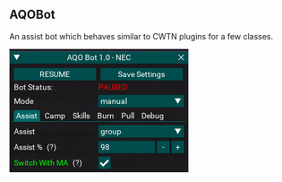 ## AQOBot

An assist bot which behaves similar to CWTN plugins for a few classes.

![](../images/aqobot.png)
